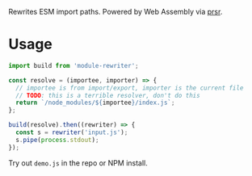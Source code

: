 Rewrites ESM import paths.
Powered by Web Assembly via [prsr](https://github.com/samthor/prsr).

# Usage

```js
import build from 'module-rewriter';

const resolve = (importee, importer) => {
  // importee is from import/export, importer is the current file
  // TODO: this is a terrible resolver, don't do this
  return `/node_modules/${importee}/index.js`;
};

build(resolve).then((rewriter) => {
  const s = rewriter('input.js');
  s.pipe(process.stdout);
});

```

Try out `demo.js` in the repo or NPM install.

